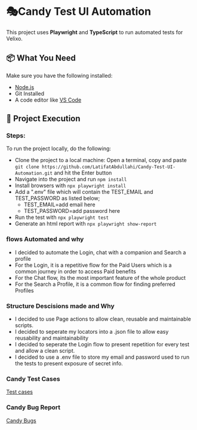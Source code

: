 # 🎭Candy Test UI Automation

This project uses **Playwright** and **TypeScript** to run automated tests for Velixo.

## 📦 What You Need

Make sure you have the following installed:

- [Node.js](https://nodejs.org/)
- Git Installed
- A code editor like [VS Code](https://code.visualstudio.com/)

## 🚀 Project Execution


### Steps:
To run the project locally, do the following:

- Clone the project to a local machine: Open a terminal, copy and paste 
`git clone https://github.com/LatifatAbdullahi/Candy-Test-UI-Automation.git` and hit the Enter button
- Navigate into the project and run `npm install`
- Install browsers with `npx playwright install`
- Add a ".env" file which will contain the TEST_EMAIL and TEST_PASSWORD as listed below;
    - TEST_EMAIL=add email here
    - TEST_PASSWORD=add password here
- Run the test with `npx playwright test`
- Generate an html report with `npx playwright show-report`




### flows Automated and why

- I decided to automate the Login, chat with a companion and Search a profile
- For the Login, it is a repetitive flow for the Paid Users which is a common journey in order to access Paid benefits
- For the Chat flow, its the most important feature of the whole product
- For the Search a Profile, it is a common flow for finding preferred Profiles

### Structure Descisions made and Why


- I decided to use Page actions to allow clean, reusable and maintainable scripts.
- I decided to seperate my locators into a .json file to allow easy reusability and maintainability
- I decided to seperate the Login flow to present repetition for every test and allow a clean script.
- I decided to use a .env file to store my email and password used to run the tests to present exposure of secret info.


   

### Candy  Test Cases


[ Test cases](https://docs.google.com/spreadsheets/d/1xRtdxvPD_R2SI8Mpqj3bLqeBP8p0PTiw/edit?usp=sharing&ouid=109334919897706172290&rtpof=true&sd=true)


### Candy Bug Report

[Candy Bugs](https://docs.google.com/spreadsheets/d/1pq6EKcpc0INv6lyt8nlGkWRHnOAZRgEj/edit?usp=sharing&ouid=109334919897706172290&rtpof=true&sd=true)


